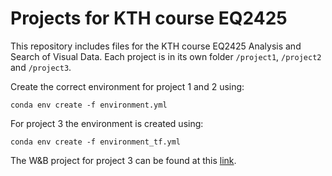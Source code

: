 # Projects for KTH course EQ2425

This repository includes files for the KTH course EQ2425 Analysis and Search of Visual Data.
Each project is in its own folder `/project1`, `/project2` and `/project3`.

Create the correct environment for project 1 and 2 using:

```
conda env create -f environment.yml
```

For project 3 the environment is created using:

```
conda env create -f environment_tf.yml
```

The W&B project for project 3 can be found at this [link](https://wandb.ai/eq2425_2022p3_aillet_bonato/project3).